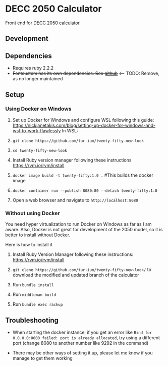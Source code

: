 # DECC 2050 Calculator

Front end for [DECC 2050 calculator](https://github.com/decc/twenty-fifty)

## Development

## Dependencies

* Requires ruby 2.2.2
* ~~Fontcustom has its own dependencies. See [github](https://github.com/FontCustom/fontcustom)~~ 
<-- TODO: Remove, as no longer maintained

## Setup
### Using Docker on Windows
1. Set up Docker for Windows and configure WSL following this guide: https://nickjanetakis.com/blog/setting-up-docker-for-windows-and-wsl-to-work-flawlessly
In WSL:

2. ```git clone https://github.com/tur-ium/twenty-fifty-new-look ```

3. ```cd twenty-fifty-new-look```

4. Install Ruby version manager following these instructions https://rvm.io/rvm/install

5. ```docker image build -t twenty-fifty:1.0 .``` #This builds the docker image

6. ```docker container run --publish 8080:80 --detach twenty-fifty:1.0```

7. Open a web browser and navigate to ```http://localhost:8080```

### Without using Docker

You need hyper virtualization to run Docker on Windows as far as I am aware. Also, Docker is not great for development of the 2050 model, so it is better to install without Docker.

Here is how to install it

1. Install Ruby Version Manager following these instructions: https://rvm.io/rvm/install 

2. `git clone https://github.com/tur-ium/twenty-fifty-new-look/` to download the modified and updated branch of the calculator

3. Run `bundle install`

4. Run `middleman build`

5. Run `bundle exec rackup`

## Troubleshooting

* When starting the docker instance, if you get an error like ```Bind for 0.0.0.0:8000 failed: port is already allocated```, try using a different port (change 8080 to another number like 9292 in the command)

* There may be other ways of setting it up, please let me know if you manage to get them working

